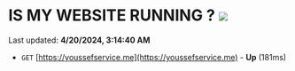 # IS MY WEBSITE RUNNING ? [![](https://img.shields.io/static/v1?label=Sponsor&message=%E2%9D%A4&logo=GitHub&color=%23fe8e86)](https://github.com/sponsors/<username>)

Last updated: **4/20/2024, 3:14:40 AM**

- `GET` [https://youssefservice.me](https://youssefservice.me) - **Up** (181ms)
